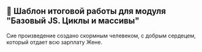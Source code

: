 ## 🚀 Шаблон итоговой работы для модуля "Базовый JS. Циклы и массивы"

Сие произведение создано скормным челевеком, с добрым сердецем, который отдает всю зарплату Жене.